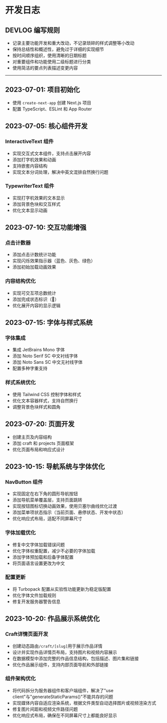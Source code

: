 # 开发日志


## DEVLOG 编写规则

- 记录主要功能开发和重大改动，不记录琐碎的样式调整等小改动
- 保持总结性和概述性，避免过于详细的实现细节
- 按时间顺序组织，使用清晰的日期标题
- 对重要组件和功能使用二级标题进行分类
- 使用简洁的要点列表描述变更内容

---

## 2023-07-01: 项目初始化

- 使用 `create-next-app` 创建 Next.js 项目
- 配置 TypeScript、ESLint 和 App Router

## 2023-07-05: 核心组件开发

### InteractiveText 组件
- 实现交互式文本组件，支持点击展开内容
- 添加打字机效果和动画
- 支持嵌套内容结构
- 实现文本分词处理，解决中英文混排自然换行问题

### TypewriterText 组件
- 实现打字机效果的文本显示
- 添加背景色块和交互样式
- 优化文本显示动画

## 2023-07-10: 交互功能增强

### 点击计数器
- 添加点击计数统计功能
- 实现闪烁效果指示器（蓝色、灰色、绿色）
- 添加初始加载动画效果

### 内容结构优化
- 实现可交互项总数统计
- 添加完成状态标识（🎉）
- 优化展开内容的显示逻辑

## 2023-07-15: 字体与样式系统

### 字体集成
- 集成 JetBrains Mono 字体
- 添加 Noto Serif SC 中文衬线字体
- 添加 Noto Sans SC 中文无衬线字体
- 配置多种字重支持

### 样式系统优化
- 使用 Tailwind CSS 控制字体和样式
- 优化文本容器样式，支持自然换行
- 调整背景色块样式和圆角

## 2023-07-20: 页面开发

- 创建主页及内容结构
- 添加 craft 和 projects 页面框架
- 优化页面布局和响应式设计 

## 2023-10-15: 导航系统与字体优化

### NavButton 组件
- 实现固定在右下角的圆形导航按钮
- 添加导航菜单覆盖层，支持页面跳转
- 实现按钮图标切换动画效果，使用贝塞尔曲线优化过渡
- 添加菜单项状态指示（当前页面、悬停状态、开发中状态）
- 优化响应式布局，适配不同屏幕尺寸

### 字体加载优化
- 修复中文字体加载错误问题
- 优化字体权重配置，减少不必要的字体加载
- 添加字体预加载和后备字体配置
- 将页面语言设置更改为中文

### 配置更新
- 将 Turbopack 配置从实验性功能更新为稳定版配置
- 优化字体文件加载规则
- 修复开发服务器警告信息 

## 2023-10-20: 作品展示系统优化

### Craft详情页面开发
- 创建动态路由`/craft/[slug]`用于展示作品详情
- 设计并实现作品详情页布局，支持图片和视频内容展示
- 在数据模型中添加完整的作品信息结构，包括描述、图片集和链接
- 优化作品展示组件，支持内部页面导航和外部链接

### 组件架构优化
- 将代码拆分为服务器组件和客户端组件，解决了"use client"与"generateStaticParams()"不能共存的问题
- 实现媒体内容自适应渲染系统，根据文件类型自动选择图片或视频渲染方式
- 修复图片间距和视频文件路径问题
- 优化响应式布局，确保在不同屏幕尺寸上都能良好显示 